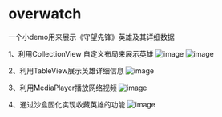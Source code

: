 # overwatch
一个小demo用来展示《守望先锋》英雄及其详细数据

1、利用CollectionView 自定义布局来展示英雄
 ![image](https://github.com/zhangxguang/overwatch-/blob/master/Simulator%20Screen%20Shot%202015%E5%B9%B410%E6%9C%8825%E6%97%A5%2014.12.17.png)
 ![image](https://github.com/zhangxguang/overwatch-/blob/master/Simulator%20Screen%20Shot%202015%E5%B9%B410%E6%9C%8825%E6%97%A5%2014.12.28.png)
 
2、利用TableView展示英雄详细信息
 ![image](https://github.com/zhangxguang/overwatch-/blob/master/Simulator%20Screen%20Shot%202015%E5%B9%B410%E6%9C%8825%E6%97%A5%2014.13.39.png)
 
3、利用MediaPlayer播放网络视频
 ![image](https://github.com/zhangxguang/overwatch-/blob/master/Simulator%20Screen%20Shot%202015%E5%B9%B410%E6%9C%8825%E6%97%A5%2014.14.03.png)
 
4、通过沙盒固化实现收藏英雄的功能
 ![image](https://github.com/zhangxguang/overwatch-/blob/master/Simulator%20Screen%20Shot%202015%E5%B9%B410%E6%9C%8825%E6%97%A5%2014.14.55.png)
